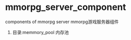 # mmorpg_server_component
components of mmorpg server
mmorpg游戏服务器组件

1)  目录:memmory_pool  内存池


























